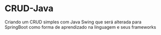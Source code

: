 # CRUD-Java
Criando um CRUD simples com Java Swing que será alterada para SpringBoot como forma de aprendizado na linguagem e seus frameworks
